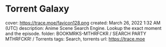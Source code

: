 # Torrent Galaxy

cover: https://trace.moe/favicon128.png
created: March 26, 2022 1:32 AM (UTC)
description: Anime Scene Search Engine. Lookup the exact moment and the episode.
folder: BOOKMRKS-MTHRFCKR / SEARCH PARTY MTHRFCKR! / Torrents
tags: Search, torrents
url: https://trace.moe